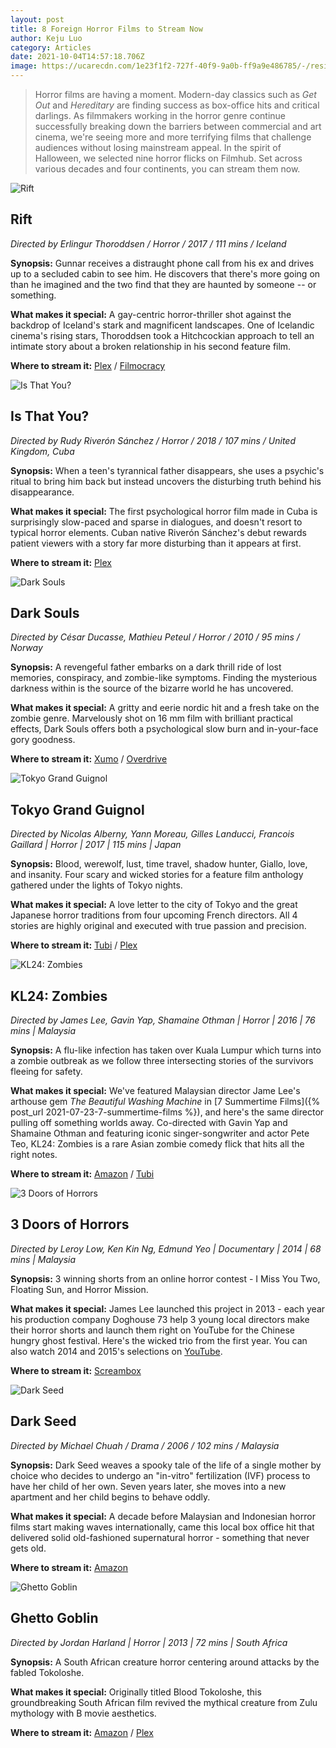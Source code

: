```yaml
---
layout: post
title: 8 Foreign Horror Films to Stream Now
author: Keju Luo
category: Articles
date: 2021-10-04T14:57:18.706Z
image: https://ucarecdn.com/1e23f1f2-727f-40f9-9a0b-ff9a9e486785/-/resize/1460x/-/format/auto/-/quality/smart/
---
```

> Horror films are having a moment. Modern-day classics such as *Get Out* and *Hereditary* are finding success as box-office hits and critical darlings. As filmmakers working in the horror genre continue successfully breaking down the barriers between commercial and art cinema, we're seeing more and more terrifying films that challenge audiences without losing mainstream appeal. 
> In the spirit of Halloween, we selected nine horror flicks on Filmhub. Set across various decades and four continents, you can stream them now.

![Rift](https://ucarecdn.com/aa40cd8b-8351-4eee-ad69-5a5816aab055/-/resize/1460x/-/format/auto/-/quality/smart/ "Rift")

## Rift

*Directed by Erlingur Thoroddsen / Horror / 2017 / 111 mins / Iceland*

**Synopsis:** Gunnar receives a distraught phone call from his ex and drives up to a secluded cabin to see him. He discovers that there's more going on than he imagined and the two find that they are haunted by someone -- or something.

**What makes it special:** A gay-centric horror-thriller shot against the backdrop of Iceland's stark and magnificent landscapes. One of Icelandic cinema's rising stars, Thoroddsen took a Hitchcockian approach to tell an intimate story about a broken relationship in his second feature film.

**Where to stream it:** [Plex](https://watch.plex.tv/movie/rift-2017) / [Filmocracy](https://filmocracy.com/movie/NTJiZDZlZTMtNDgwYS0xMWVhLTk3NGYtMDJhYzU3ODc3Mzlj/play)

![Is That You?](https://ucarecdn.com/67967fac-d419-438e-b485-b1e657cde19e/-/resize/1460x/-/format/auto/-/quality/smart/ "Is That You?")

## Is That You?

*Directed by Rudy Riverón Sánchez / Horror / 2018 / 107 mins / United Kingdom, Cuba*

**Synopsis:** When a teen's tyrannical father disappears, she uses a psychic's ritual to bring him back but instead uncovers the disturbing truth behind his disappearance.

**What makes it special:** The first psychological horror film made in Cuba is surprisingly slow-paced and sparse in dialogues, and doesn't resort to typical horror elements. Cuban native Riverón Sánchez's debut rewards patient viewers with a story far more disturbing than it appears at first.

**Where to stream it:** [Plex](https://watch.plex.tv/movie/is-that-you-2018)

![Dark Souls](https://ucarecdn.com/5a1ab8d3-f8af-4f5c-9dc9-5b8cd6b90f15/-/resize/1460x/-/format/auto/-/quality/smart/ "Dark Souls")

## Dark Souls

*Directed by César Ducasse, Mathieu Peteul / Horror / 2010 / 95 mins / Norway*

**Synopsis:** A revengeful father embarks on a dark thrill ride of lost memories, conspiracy, and zombie-like symptoms. Finding the mysterious darkness within is the source of the bizarre world he has uncovered.

**What makes it special:** A gritty and eerie nordic hit and a fresh take on the zombie genre. Marvelously shot on 16 mm film with brilliant practical effects, Dark Souls offers both a psychological slow burn and in-your-face gory goodness.

**Where to stream it:** [Xumo](https://www.xumo.tv/channel/9999300/alice-movies?v=XM00HCJ16L04Q2&p=8736) / [Overdrive](https://www.overdrive.com/media/6480444/dark-souls)

![Tokyo Grand Guignol](https://ucarecdn.com/356c3774-3b85-4ae7-92f0-47310bc546f0/-/resize/1460x/-/format/auto/-/quality/smart/ "Tokyo Grand Guignol")

## Tokyo Grand Guignol

*Directed by Nicolas Alberny, Yann Moreau, Gilles Landucci, Francois Gaillard | Horror | 2017 | 115 mins | Japan*

**Synopsis:** Blood, werewolf, lust, time travel, shadow hunter, Giallo, love, and insanity. Four scary and wicked stories for a feature film anthology gathered under the lights of Tokyo nights.

**What makes it special:** A love letter to the city of Tokyo and the great Japanese horror traditions from four upcoming French directors. All 4 stories are highly original and executed with true passion and precision.

**Where to stream it:** [Tubi](https://tubitv.com/movies/588295/tokyo-grand-guignol) / [Plex](https://watch.plex.tv/movie/tokyo-grand-guignol)

![KL24: Zombies](https://ucarecdn.com/2c17b339-5ac3-4ab3-b9c8-2809993254af/-/resize/1460x/-/format/auto/-/quality/smart/ "KL24: Zombies")

## KL24: Zombies

*Directed by James Lee, Gavin Yap, Shamaine Othman | Horror | 2016 | 76 mins | Malaysia*

**Synopsis:** A flu-like infection has taken over Kuala Lumpur which turns into a zombie outbreak as we follow three intersecting stories of the survivors fleeing for safety.

**What makes it special:** We've featured Malaysian director Jame Lee's arthouse gem *The Beautiful Washing Machine* in [7 Summertime Films]({% post_url 2021-07-23-7-summertime-films %}), and here's the same director pulling off something worlds away. Co-directed with Gavin Yap and Shamaine Othman and featuring iconic singer-songwriter and actor Pete Teo, KL24: Zombies is a rare Asian zombie comedy flick that hits all the right notes.

**Where to stream it:** [Amazon](https://www.amazon.com/KL24-Zombies-Sharifah-Amani/dp/B076H25XGC/) / [Tubi](https://tubitv.com/movies/574046/kl24-zombies)

![3 Doors of Horrors](https://ucarecdn.com/e70ea1c7-9763-4c27-9e98-20601cbf582b/-/resize/1460x/-/format/auto/-/quality/smart/ "3 Doors of Horrors")

## 3 Doors of Horrors

*Directed by Leroy Low, Ken Kin Ng, Edmund Yeo | Documentary | 2014 | 68 mins | Malaysia*

**Synopsis:** 3 winning shorts from an online horror contest - I Miss You Two, Floating Sun, and Horror Mission.

**What makes it special:** James Lee launched this project in 2013 - each year his production company Doghouse 73 help 3 young local directors make their horror shorts and launch them right on YouTube for the Chinese hungry ghost festival. Here's the wicked trio from the first year. You can also watch 2014 and 2015's selections on [YouTube](https://www.youtube.com/playlist?list=PL_I_xW06YeiTJ6FVRndvhh-edHogakANI).

**Where to stream it:** [Screambox](https://www.screambox.com/details-movie/614cf063550dad17c3e1cf16/3-doors-of-horrors)

![Dark Seed](https://ucarecdn.com/b12cb16d-0f5c-4b63-92ff-b8eddb5c3e30/-/resize/1460x/-/format/auto/-/quality/smart/ "Dark Seed")

## Dark Seed

*Directed by Michael Chuah / Drama / 2006 / 102 mins / Malaysia*

**Synopsis:** Dark Seed weaves a spooky tale of the life of a single mother by choice who decides to undergo an "in-vitro" fertilization (IVF) process to have her child of her own. Seven years later, she moves into a new apartment and her child begins to behave oddly.

**What makes it special:** A decade before Malaysian and Indonesian horror films start making waves internationally, came this local box office hit that delivered solid old-fashioned supernatural horror - something that never gets old.

**Where to stream it:** [Amazon](https://www.amazon.com/Dark-Seed-Wong-Sze-Zen/dp/B092RT2PXK/)

![Ghetto Goblin](https://ucarecdn.com/3b2ed6fa-5383-44d7-8d98-b55e49f3497c/-/resize/1460x/-/format/auto/-/quality/smart/ "Ghetto Goblin")

## Ghetto Goblin

*Directed by Jordan Harland | Horror | 2013 | 72 mins | South Africa*

**Synopsis:** A South African creature horror centering around attacks by the fabled Tokoloshe.

**What makes it special:** Originally titled Blood Tokoloshe, this groundbreaking South African film revived the mythical creature from Zulu mythology with B movie aesthetics.

**Where to stream it:** [Amazon](https://www.amazon.com/Ghetto-Goblin-Msimbithi-Mahamba/dp/B08FJC3YBL/) / [Plex](https://watch.plex.tv/movie/ghetto-goblin)